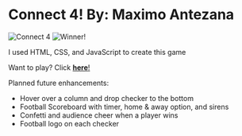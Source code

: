 # Connect 4! By: Maximo Antezana

![Connect 4](https://i.imgur.com/LV4XXxE.png)
![Winner!](https://i.imgur.com/NSUCDcP.png)

I used HTML, CSS, and JavaScript to create this game

Want to play? Click [**here**!](https://mantezana1998.github.io/connectfour/)

Planned future enhancements:
* Hover over a column and drop checker to the bottom 
* Football Scoreboard with timer, home & away option, and sirens 
* Confetti and audience cheer when a player wins
* Football logo on each checker